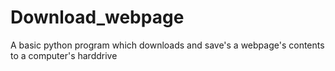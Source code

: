 # Download_webpage
A basic python program which downloads and save's a webpage's contents to a computer's harddrive
